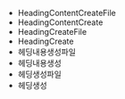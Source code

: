 - HeadingContentCreateFile
- HeadingContentCreate
- HeadingCreateFile
- HeadingCreate
- 헤딩내용생성파일
- 헤딩내용생성
- 헤딩생성파일
- 헤딩생성